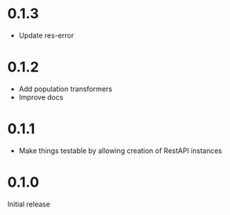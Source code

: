 0.1.3
=====
* Update res-error

0.1.2
=====
* Add population transformers
* Improve docs

0.1.1
=====
* Make things testable by allowing creation of RestAPI instances

0.1.0
=====

Initial release
